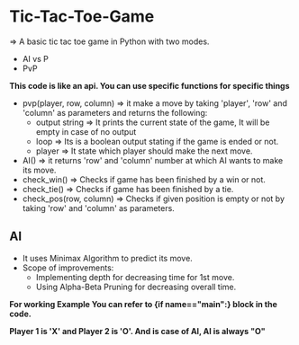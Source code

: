 # Tic-Tac-Toe-Game
=> A basic tic tac toe game in Python with two modes. 
- AI vs P
- PvP

**This code is like an api. You can use specific functions for specific things**
- pvp(player, row, column) => it make a move by taking 'player', 'row' and 'column' as parameters and returns the following:
    - output string => It prints the current state of the game, It will be empty in case of no output
    - loop => Its is a boolean output stating if the game is ended or not.
    - player => It state which player should make the next move.
- AI() => it returns 'row' and 'column' number at which AI wants to make its move.
- check_win() => Checks if game has been finished by a win or not.
- check_tie() => Checks if game has been finished by a tie.
- check_pos(row, column) => Checks if given position is empty or not by taking 'row' and 'column' as parameters.

## AI
- It uses Minimax Algorithm to predict its move.
- Scope of improvements:
    - Implementing depth for decreasing time for 1st move.
    - Using Alpha-Beta Pruning for decreasing overall time.

**For working Example You can refer to {if __name__=="__main__":} block in the code.**

**Player 1 is 'X' and Player 2 is 'O'. And is case of AI, AI is always "O"**
